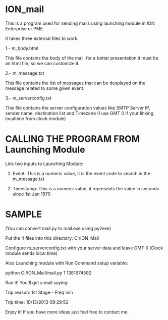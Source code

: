 ION_mail
========

This is a program used for sending mails using launching module in ION Enterprise or PME.

It takes three external files to work.

1.- m_body.html

This file contains the body of the mail, for a better presentation it must be an html file, so we can customize it.

2.- m_message.txt

This file contains the list of messages that can be desplayed on the message related to some given event.

3.- m_serverconfig.txt

This file contains the server configuration values like SMTP Server IP, sender name, destination list and Timezone
(I use GMT 0 if your linking localtime from clock module)


CALLING THE PROGRAM FROM Launching Module
=========================================

Link two inputs to Launching Module:

1. Event: This is a numeric value, it is the event code to search in the m_message.txt

2. Timestamp: This is a numeric value, it represents the value in seconds since 1st Jan 1970


SAMPLE
======

(You can convert mail.py to mail.exe using py2exe)

Put the 4 files into this directory: C:/ION_Mail

Configure m_serverconfig.txt with your server data and leave GMT 0 (Clock module sends local time)

Also Launching module with Run Command setup variable: 

python C:/ION_Mail/mail.py 1 1381674592

Run it! You'll get a mail saying:

Trip reason: 1st Stage - Freq min

Trip time: 10/13/2013 09:29:52

Enjoy it!
If you have more ideas just feel free to contact me.

